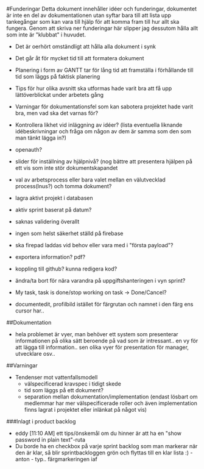#Funderingar
Detta dokument innehåller idéer och funderingar, dokumentet är inte en del av dokumentationen utan syftar bara till att lista upp tankegångar som kan vara till hjälp för att komma fram till hur allt ska fungera. Genom att skriva ner funderingar här slipper jag dessutom hålla allt som inte är "klubbat" i huvudet.

* Det är oerhört omständligt att hålla alla dokument i synk
* Det går åt för mycket tid till att formatera dokument
* Planering i form av GANTT tar för lång tid att framställa i förhållande till tid som läggs på faktisk planering
* Tips för hur olika avsnitt ska utformas hade varit bra att få upp lättöverblickat under arbetets gång
* Varningar för dokumentationsfel som kan sabotera projektet hade varit bra, men vad ska det varnas för?
* Kontrollera likhet vid inläggning av idéer? (lista eventuella liknande idébeskrivningar och fråga om någon av dem är samma som den som man tänkt lägga in?)
* openauth?
* slider för inställning av hjälpnivå? (nog bättre att presentera hjälpen på ett vis som inte stör dokumentskapandet
* val av arbetsprocess eller bara valet mellan en välutvecklad process(lnus?) och tomma dokument?
* lagra aktivt projekt i databasen
* aktiv sprint baserat på datum?
* saknas validering överallt
* ingen som helst säkerhet ställd på firebase
* ska firepad laddas vid behov eller vara med i "första payload"?
* exportera information? pdf?
* koppling till github? kunna redigera kod?

* ändra/ta bort för nära varandra på uppgiftshanteringen i vyn sprint?
* My task, task is done/stop working on task -> Done/Cancel?
* documentedit, profilbild istället för färgrutan och namnet i den färg ens cursor har..

##Dokumentation
* hela problemet är vyer, man behöver ett system som presenterar informationen på olika sätt beroende på vad som är intressant.. en vy för att lägga till information.. sen olika vyer för presentation för manager, utvecklare osv..

##Varningar
* Tendenser mot vattenfallsmodell
  * välspecificerad kravspec i tidigt skede
  * tid som läggs på ett dokument?
  * separation mellan dokumentation/implementation (endast lösbart om medlemmar har mer välspecificerade roller och även implementation finns lagrat i projektet eller inlänkat på något vis)

###Inlagt i product backlog
* eddy [11:10 AM] 
ett tips/önskemål om du hinner är att ha en "show password in plain text"-ruta
* Du borde ha en checkbox på varje sprint backlog som man markerar när den är klar, så blir sprintbackloggen grön och flyttas till en klar lista :) - anton - typ.. färgmarkeringen iaf